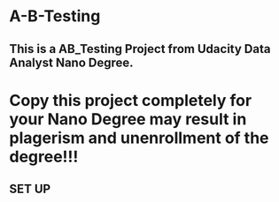 # A-B-Testing
## This is a AB_Testing Project from Udacity Data Analyst Nano Degree.
# Copy this project completely for your Nano Degree may result in plagerism and unenrollment of the degree!!! 

## SET UP 
